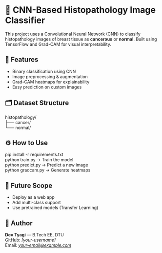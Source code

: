 # 🧠 CNN-Based Histopathology Image Classifier

This project uses a Convolutional Neural Network (CNN) to classify histopathology images of breast tissue as **cancerous** or **normal**. Built using TensorFlow and Grad-CAM for visual interpretability.

## 🚀 Features
- Binary classification using CNN  
- Image preprocessing & augmentation  
- Grad-CAM heatmaps for explainability  
- Easy prediction on custom images

## 🗂️ Dataset Structure
histopathology/  
├── cancer/  
└── normal/

## ⚙️ How to Use
pip install -r requirements.txt  
python train.py         → Train the model  
python predict.py       → Predict a new image  
python gradcam.py       → Generate heatmaps

## 🔮 Future Scope
- Deploy as a web app  
- Add multi-class support  
- Use pretrained models (Transfer Learning)

## 👤 Author
**Dev Tyagi** — B.Tech EE, DTU  
GitHub: *[your-username]*  
Email: *your-email@example.com*

